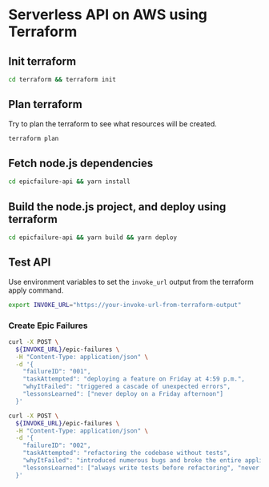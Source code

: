 # Serverless API on AWS using Terraform

## Init terraform
  
  ```bash
  cd terraform && terraform init
  ```

## Plan terraform

  Try to plan the terraform to see what resources will be created.

  ```bash
  terraform plan
  ```

## Fetch node.js dependencies

  ```bash
  cd epicfailure-api && yarn install
  ```

## Build the node.js project, and deploy using terraform

  ```bash
  cd epicfailure-api && yarn build && yarn deploy
  ```

## Test API

Use environment variables to set the `invoke_url` output from the terraform apply command.

```bash
export INVOKE_URL="https://your-invoke-url-from-terraform-output"
```

### Create Epic Failures

```bash
curl -X POST \
  ${INVOKE_URL}/epic-failures \
  -H "Content-Type: application/json" \
  -d '{
    "failureID": "001",
    "taskAttempted": "deploying a feature on Friday at 4:59 p.m.",
    "whyItFailed": "triggered a cascade of unexpected errors",
    "lessonsLearned": ["never deploy on a Friday afternoon"]
  }'
```

```bash
curl -X POST \
  ${INVOKE_URL}/epic-failures \
  -H "Content-Type: application/json" \
  -d '{
    "failureID": "002",
    "taskAttempted": "refactoring the codebase without tests",
    "whyItFailed": "introduced numerous bugs and broke the entire application",
    "lessonsLearned": ["always write tests before refactoring", "never assume the code will work without testing"]
  }'
```
